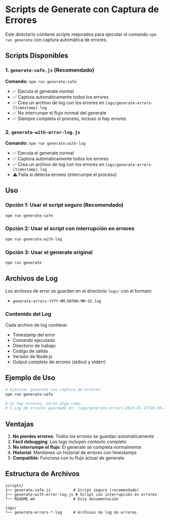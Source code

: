 # Scripts de Generate con Captura de Errores

Este directorio contiene scripts mejorados para ejecutar el comando `npm run generate` con captura automática de errores.

## Scripts Disponibles

### 1. `generate-safe.js` (Recomendado)
**Comando:** `npm run generate:safe`

- ✅ Ejecuta el generate normal
- ✅ Captura automáticamente todos los errores
- ✅ Crea un archivo de log con los errores en `logs/generate-errors-[timestamp].log`
- ✅ No interrumpe el flujo normal del generate
- ✅ Siempre completa el proceso, incluso si hay errores

### 2. `generate-with-error-log.js`
**Comando:** `npm run generate:with-log`

- ✅ Ejecuta el generate normal
- ✅ Captura automáticamente todos los errores
- ✅ Crea un archivo de log con los errores en `logs/generate-errors-[timestamp].log`
- ⚠️ Falla si detecta errores (interrumpe el proceso)

## Uso

### Opción 1: Usar el script seguro (Recomendado)
```bash
npm run generate:safe
```

### Opción 2: Usar el script con interrupción en errores
```bash
npm run generate:with-log
```

### Opción 3: Usar el generate original
```bash
npm run generate
```

## Archivos de Log

Los archivos de error se guardan en el directorio `logs/` con el formato:
- `generate-errors-YYYY-MM-DDTHH-MM-SS.log`

### Contenido del Log
Cada archivo de log contiene:
- Timestamp del error
- Comando ejecutado
- Directorio de trabajo
- Código de salida
- Versión de Node.js
- Output completo de errores (stdout y stderr)

## Ejemplo de Uso

```bash
# Ejecutar generate con captura de errores
npm run generate:safe

# Si hay errores, verás algo como:
# 📝 Log de errores guardado en: logs/generate-errors-2024-01-15T10-30-45.log
```

## Ventajas

1. **No pierdes errores**: Todos los errores se guardan automáticamente
2. **Fácil debugging**: Los logs incluyen contexto completo
3. **No interrumpe el flujo**: El generate se completa normalmente
4. **Historial**: Mantienes un historial de errores con timestamps
5. **Compatible**: Funciona con tu flujo actual de generate

## Estructura de Archivos

```
scripts/
├── generate-safe.js          # Script seguro (recomendado)
├── generate-with-error-log.js # Script con interrupción en errores
└── README.md                 # Esta documentación

logs/
└── generate-errors-*.log     # Archivos de log de errores
```
